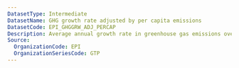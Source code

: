 ```yaml
---
DatasetType: Intermediate
DatasetName: GHG growth rate adjusted by per capita emissions
DatasetCode: EPI_GHGGRW_ADJ_PERCAP
Description: Average annual growth rate in greenhouse gas emissions over the last decade adjusted to account for declines in GDP and for how close countries are to a target of zero emissions per capita.
Source:
  OrganizationCode: EPI
  OrganizationSeriesCode: GTP
---
```

